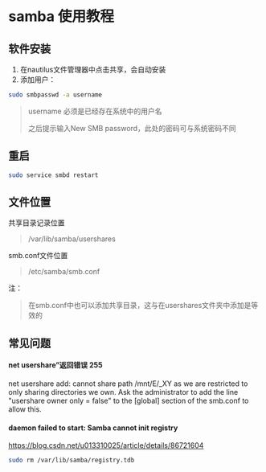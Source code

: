 # samba 使用教程

## 软件安装

1. 在nautilus文件管理器中点击共享，会自动安装
2. 添加用户：

```bash
sudo smbpasswd -a username
```

> username 必须是已经存在系统中的用户名
>
> 之后提示输入New SMB password，此处的密码可与系统密码不同

## 重启

```bash
sudo service smbd restart
```



## 文件位置

共享目录记录位置

> /var/lib/samba/usershares

smb.conf文件位置

> /etc/samba/smb.conf

注：

> 在smb.conf中也可以添加共享目录，这与在usershares文件夹中添加是等效的

## 常见问题

#### net usershare”返回错误 255

net usershare add: cannot share path /mnt/E/_XY as we are restricted to only sharing directories we own.
	Ask the administrator to add the line "usershare owner only = false" 
	to the [global] section of the smb.conf to allow this.

#### daemon failed to start: Samba cannot init registry

https://blog.csdn.net/u013310025/article/details/86721604

```bash
sudo rm /var/lib/samba/registry.tdb
```

